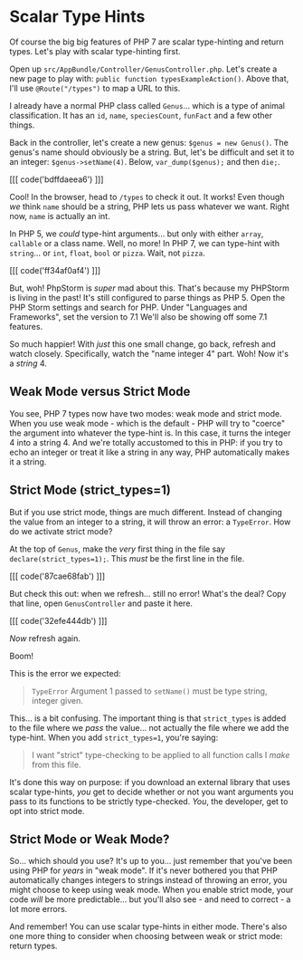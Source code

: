 # Scalar Type Hints

Of course the big big features of PHP 7 are scalar type-hinting and return types.
Let's play with scalar type-hinting first.

Open up `src/AppBundle/Controller/GenusController.php`. Let's create a new page to
play with: `public function typesExampleAction()`. Above that, I'll use
`@Route("/types")` to map a URL to this.

I already have a normal PHP class called `Genus`... which is a type of animal classification.
It has an `id`, `name`, `speciesCount`, `funFact` and a few other things.

Back in the controller, let's create a new genus: `$genus = new Genus()`. The genus's
name should obviously be a string. But, let's be difficult and set it to an integer:
`$genus->setName(4)`. Below, `var_dump($genus);` and then `die;`.

[[[ code('bdffdaeea6') ]]]

Cool! In the browser, head to `/types` to check it out. It works! Even though *we*
think `name` should be a string, PHP lets us pass whatever we want. Right now,
`name` is actually an int.

In PHP 5, we *could* type-hint arguments... but only with either `array`, `callable`
or a class name. Well, no more! In PHP 7, we can type-hint with `string`... or `int`,
`float`, `bool` or `pizza`. Wait, not `pizza`.

[[[ code('ff34af0af4') ]]]

But, woh! PhpStorm is *super* mad about this. That's because my PHPStorm is living
in the past! It's still configured to parse things as PHP 5. Open the PHP Storm settings
and search for PHP. Under "Languages and Frameworks", set the version to 7.1 We'll
also be showing off some 7.1 features.

So much happier! With *just* this one small change, go back, refresh and watch closely.
Specifically, watch the "name integer 4" part. Woh! Now it's a *string* 4.

## Weak Mode versus Strict Mode

You see, PHP 7 types now have two modes: weak mode and strict mode. When you
use weak mode - which is the default - PHP will try to "coerce" the argument into
whatever the type-hint is. In this case, it turns the integer 4 into a string 4.
And we're totally accustomed to this in PHP: if you try to echo an integer or treat
it like a string in any way, PHP automatically makes it a string.

## Strict Mode (strict_types=1)

But if you use strict mode, things are much different. Instead of changing the
value from an integer to a string, it will throw an error: a `TypeError`. How do we
activate strict mode?

At the top of `Genus`, make the *very* first thing in the file say `declare(strict_types=1);`.
This *must* be the first line in the file.

[[[ code('87cae68fab') ]]]

But check this out: when we refresh... still no error! What's the deal? Copy
that line, open `GenusController` and paste it here.

[[[ code('32efe444db') ]]]

*Now* refresh again.

Boom!

This is the error we expected:

> `TypeError` Argument 1 passed to `setName()` must be type string, integer given.

This... is a bit confusing. The important thing is that `strict_types` is added to
the file where we *pass* the value... not actually the file where we add the type-hint.
When you add `strict_types=1`, you're saying:

> I want "strict" type-checking to be applied to all function calls I *make* from
> this file.

It's done this way on purpose: if you download an external library that uses scalar
type-hints, *you* get to decide whether or not you want arguments you pass to its
functions to be strictly type-checked. *You*, the developer, get to opt into strict
mode.

## Strict Mode or Weak Mode?

So... which should you use? It's up to you... just remember that you've been using
PHP for *years* in "weak mode". If it's never bothered you that PHP automatically
changes integers to strings instead of throwing an error, you might choose to keep
using weak mode. When you enable strict mode, your code *will* be more predictable...
but you'll also see - and need to correct - a lot more errors.

And remember! You can use scalar type-hints in either mode. There's also one more
thing to consider when choosing between weak or strict mode: return types.

